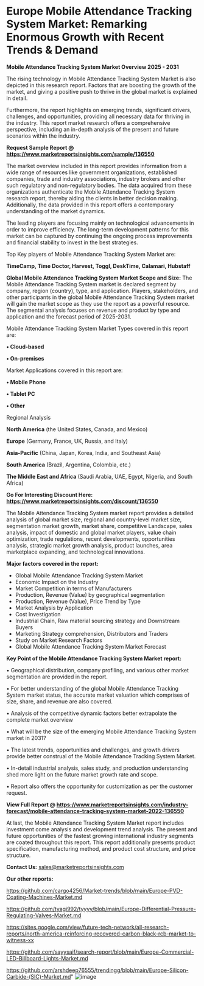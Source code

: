 # Europe Mobile Attendance Tracking System Market: Remarking Enormous Growth with Recent Trends & Demand

<Strong> Mobile Attendance Tracking System Market Overview 2025 - 2031</strong>

The rising technology in Mobile Attendance Tracking System Market is also depicted in this research report. Factors that are boosting the growth of the market, and giving a positive push to thrive in the global market is explained in detail.

Furthermore, the report highlights on emerging trends, significant drivers, challenges, and opportunities, providing all necessary data for thriving in the industry. This report market research offers a comprehensive perspective, including an in-depth analysis of the present and future scenarios within the industry.

<strong>Request Sample Report @ <a href=https://www.marketreportsinsights.com/sample/136550>https://www.marketreportsinsights.com/sample/136550</a></strong>

The market overview included in this report provides information from a wide range of resources like government organizations, established companies, trade and industry associations, industry brokers and other such regulatory and non-regulatory bodies. The data acquired from these organizations authenticate the Mobile Attendance Tracking System research report, thereby aiding the clients in better decision making. Additionally, the data provided in this report offers a contemporary understanding of the market dynamics.

The leading players are focusing mainly on technological advancements in order to improve efficiency. The long-term development patterns for this market can be captured by continuing the ongoing process improvements and financial stability to invest in the best strategies.

Top Key players of Mobile Attendance Tracking System Market are:

<strong>TimeCamp, Time Doctor, Harvest, Toggl, DeskTime, Calamari, Hubstaff</strong>

<strong><b>Global Mobile Attendance Tracking System Market Scope and Size:</b></strong>
The Mobile Attendance Tracking System market is declared segment by company, region (country), type, and application. Players, stakeholders, and other participants in the global Mobile Attendance Tracking System market will gain the market scope as they use the report as a powerful resource. The segmental analysis focuses on revenue and product by type and application and the forecast period of 2025-2031.

Mobile Attendance Tracking System Market Types covered in this report are:

<strong>• Cloud-based

• On-premises</strong>

Market Applications covered in this report are:

<strong>• Mobile Phone

• Tablet PC

• Other</strong> 

Regional Analysis

<strong>North America</strong> (the United States, Canada, and Mexico)

<strong>Europe</strong> (Germany, France, UK, Russia, and Italy)

<strong>Asia-Pacific</strong> (China, Japan, Korea, India, and Southeast Asia)

<strong>South America</strong> (Brazil, Argentina, Colombia, etc.)

<strong>The Middle East and Africa</strong> (Saudi Arabia, UAE, Egypt, Nigeria, and South Africa)

<strong>Go For Interesting Discount Here: <a href=https://www.marketreportsinsights.com/discount/136550>https://www.marketreportsinsights.com/discount/136550</a></strong>

The Mobile Attendance Tracking System market report provides a detailed analysis of global market size, regional and country-level market size, segmentation market growth, market share, competitive Landscape, sales analysis, impact of domestic and global market players, value chain optimization, trade regulations, recent developments, opportunities analysis, strategic market growth analysis, product launches, area marketplace expanding, and technological innovations.

<strong><b>Major factors covered in the report:</b></strong>
<ul>
  <li>Global Mobile Attendance Tracking System Market </li>
  <li>Economic Impact on the Industry</li>
  <li>Market Competition in terms of Manufacturers</li>
  <li>Production, Revenue (Value) by geographical segmentation</li>
  <li>Production, Revenue (Value), Price Trend by Type</li>
  <li>Market Analysis by Application</li>
  <li>Cost Investigation</li>
  <li>Industrial Chain, Raw material sourcing strategy and Downstream Buyers</li>
  <li>Marketing Strategy comprehension, Distributors and Traders</li>
  <li>Study on Market Research Factors</li>
  <li>Global Mobile Attendance Tracking System Market Forecast</li>
</ul>

<strong><b>Key Point of the Mobile Attendance Tracking System Market report:</b></strong>

• Geographical distribution, company profiling, and various other market segmentation are provided in the report.

• For better understanding of the global Mobile Attendance Tracking System market status, the accurate market valuation which comprises of size, share, and revenue are also covered.

• Analysis of the competitive dynamic factors better extrapolate the complete market overview

• What will be the size of the emerging Mobile Attendance Tracking System market in 2031?

• The latest trends, opportunities and challenges, and growth drivers provide better construal of the Mobile Attendance Tracking System Market.

• In-detail industrial analysis, sales study, and production understanding shed more light on the future market growth rate and scope.

• Report also offers the opportunity for customization as per the customer request.

<strong><b>View Full Report @ <a href=https://www.marketreportsinsights.com/industry-forecast/mobile-attendance-tracking-system-market-2022-136550>https://www.marketreportsinsights.com/industry-forecast/mobile-attendance-tracking-system-market-2022-136550</a></b></strong>


At last, the Mobile Attendance Tracking System Market report includes investment come analysis and development trend analysis. The present and future opportunities of the fastest growing international industry segments are coated throughout this report. This report additionally presents product specification, manufacturing method, and product cost structure, and price structure.

<strong>Contact Us:</strong>
sales@marketreportsinsights.com

<strong>Our other reports:</strong>

<a href=https://github.com/cargo4256/Market-trends/blob/main/Europe-PVD-Coating-Machines-Market.md>https://github.com/cargo4256/Market-trends/blob/main/Europe-PVD-Coating-Machines-Market.md</a>

<a href=https://github.com/tyagi992/tyyyy/blob/main/Europe-Differential-Pressure-Regulating-Valves-Market.md>https://github.com/tyagi992/tyyyy/blob/main/Europe-Differential-Pressure-Regulating-Valves-Market.md</a>

<a href=https://sites.google.com/view/future-tech-network/all-research-reports/north-america-reinforcing-recovered-carbon-black-rcb-market-to-witness-xx>https://sites.google.com/view/future-tech-network/all-research-reports/north-america-reinforcing-recovered-carbon-black-rcb-market-to-witness-xx</a>

<a href=https://github.com/sayysaif/search-report/blob/main/Europe-Commercial-LED-Billboard-Lights-Market.md>https://github.com/sayysaif/search-report/blob/main/Europe-Commercial-LED-Billboard-Lights-Market.md</a>

<a href=https://github.com/arshdeep76555/trendingg/blob/main/Europe-Silicon-Carbide-(SIC)-Market.md>https://github.com/arshdeep76555/trendingg/blob/main/Europe-Silicon-Carbide-(SIC)-Market.md</a>"
![image](https://github.com/user-attachments/assets/a6dc4c10-84f1-446c-9214-7b91becae8e3)

